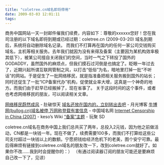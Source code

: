 ```yaml
---
title: "coletree.cn域名即将停用"
date: 2009-03-03 12:01:11
tags:
---
```


商务中国网站一天一封邮件催我们续费，内容如下：尊敬的xxxxxx您好！您在我司注册的以下域名即将到期或已经过期：coletree.cn (2009-03-20) 域名到期后，系统将自动删除域名记录。 而我们不打算再在国内的任何一家公司交钱购买域名，主机等相关服务。去年我们就因为没有来得及备案（主要因为某机构效率极其低下），被某公司擅自关闭我们的空间，当时一气之下转投了国外的GODADDY，虽然国外的麻烦点，但我们摸石过河倒是也搞定了。眨眼一年过去了，近期兴起所谓互联网管制之风，以打击“低俗”为名，暗地里打掉一批“不听话”的网站。于是促生了一批网络移民，就是指准备把相关服务搬到国外的站长；同时还促生了一批“ICP备案代办”机构，促使就业率大增，这真是一个神奇的地方。而我们由于赶早已经搬掉了，现在省事了。 关于这段时间的这个事件，或者也考虑网络移民的朋友，可以阅读相关文章。

[网络移民蔚然成风](http://dupola.com/post/286) \- 肚破惊天 [域名还放在国内的，立刻转出去吧](http://www.williamlong.info/archives/1710.html) \- 月光博客 [牛博网(bullog.cn)域名被停 万网称登载有害信息](http://www.chinadomain.com.cn/dis_article35016.html) \- 中国域名网 [Internet Censorship in China (2007)](http://wiki.keso.cn/Home/internet-censorship-in-china-2007) ‎\- keso’s Wiki [“备案”主题](http://it.ju690.com/meme/topic/%E5%A4%87%E6%A1%88) \- 玩聚 SD

coletree.cn域名在商务中国上我们总共买了两年，总投入2元钱，因为他之前做活动，CN都是一块钱一年。现在不做了，续费需要100多，而我们不打算给这些公司支付超过一块钱以上的数额。宁愿把钱给经济危机下的老美，图个安宁可靠。最后得麻烦有链接到coletree.cn域名的朋友改一下，改到coletree.com就好了。如果你不改……我到时会提醒你的：） （有通过阅读器订阅的朋友可能还是要麻烦自己改一下了，见谅）